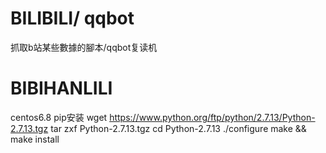 # BILIBILI/ qqbot
抓取b站某些數據的腳本/qqbot复读机
# BIBIHANLILI
centos6.8 pip安装
wget https://www.python.org/ftp/python/2.7.13/Python-2.7.13.tgz
tar zxf Python-2.7.13.tgz
cd Python-2.7.13
./configure
make && make install
